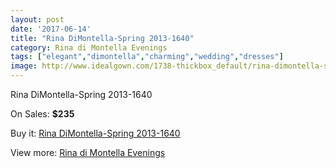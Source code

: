 ```yaml
---
layout: post
date: '2017-06-14'
title: "Rina DiMontella-Spring 2013-1640"
category: Rina di Montella Evenings
tags: ["elegant","dimontella","charming","wedding","dresses"]
image: http://www.idealgown.com/1738-thickbox_default/rina-dimontella-spring-2013-1640.jpg
---
```

Rina DiMontella-Spring 2013-1640

On Sales: **$235**
<a href="https://www.idealgown.com/en/rina-di-montella-evenings/806-rina-dimontella-spring-2013-1640.html"><amp-img layout="responsive" width="600" height="600" src="//www.idealgown.com/1738-thickbox_default/rina-dimontella-spring-2013-1640.jpg" alt="Rina DiMontella-Spring 2013-1640 0" /></a>

Buy it: [Rina DiMontella-Spring 2013-1640](https://www.idealgown.com/en/rina-di-montella-evenings/806-rina-dimontella-spring-2013-1640.html "Rina DiMontella-Spring 2013-1640")

View more: [Rina di Montella Evenings](https://www.idealgown.com/en/10-rina-di-montella-evenings "Rina di Montella Evenings")